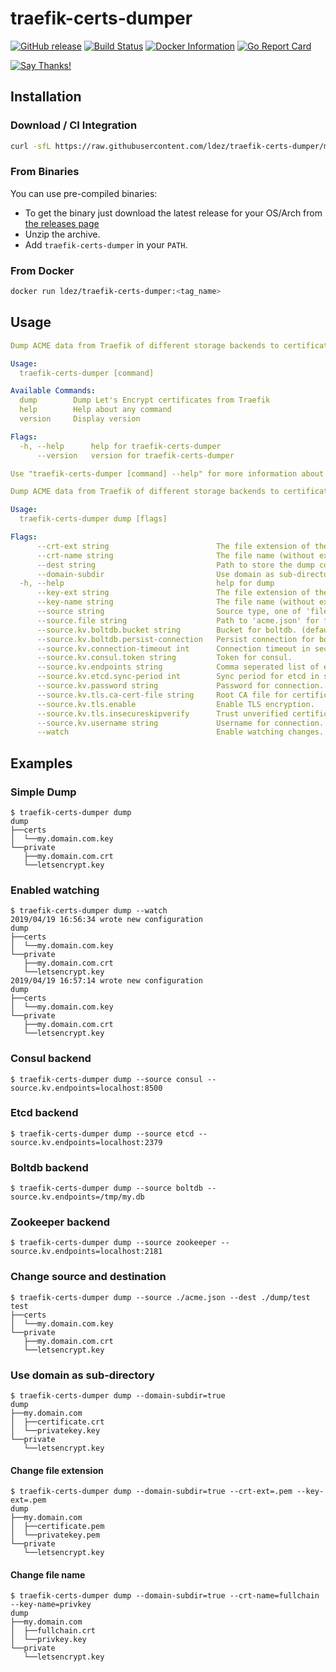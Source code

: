 # traefik-certs-dumper

[![GitHub release](https://img.shields.io/github/release/ldez/traefik-certs-dumper.svg)](https://github.com/ldez/traefik-certs-dumper/releases/latest)
[![Build Status](https://travis-ci.org/ldez/traefik-certs-dumper.svg?branch=master)](https://travis-ci.org/ldez/traefik-certs-dumper)
[![Docker Information](https://images.microbadger.com/badges/image/ldez/traefik-certs-dumper.svg)](https://hub.docker.com/r/ldez/traefik-certs-dumper/)
[![Go Report Card](https://goreportcard.com/badge/github.com/ldez/traefik-certs-dumper)](https://goreportcard.com/report/github.com/ldez/traefik-certs-dumper)

[![Say Thanks!](https://img.shields.io/badge/Say%20Thanks-!-1EAEDB.svg)](https://saythanks.io/to/ldez)

## Installation

### Download / CI Integration

```bash
curl -sfL https://raw.githubusercontent.com/ldez/traefik-certs-dumper/master/godownloader.sh | bash -s -- -b $GOPATH/bin v1.5.0
```

<!--
To generate the script:

```bash
godownloader --repo=ldez/traefik-certs-dumper -o godownloader.sh

# or

godownloader --repo=ldez/traefik-certs-dumper > godownloader.sh
```
-->

### From Binaries

You can use pre-compiled binaries:

* To get the binary just download the latest release for your OS/Arch from [the releases page](https://github.com/ldez/traefik-certs-dumper/releases/)
* Unzip the archive.
* Add `traefik-certs-dumper` in your `PATH`.

### From Docker

```bash
docker run ldez/traefik-certs-dumper:<tag_name>
```

## Usage

```yaml
Dump ACME data from Traefik of different storage backends to certificates.

Usage:
  traefik-certs-dumper [command]

Available Commands:
  dump        Dump Let's Encrypt certificates from Traefik
  help        Help about any command
  version     Display version

Flags:
  -h, --help      help for traefik-certs-dumper
      --version   version for traefik-certs-dumper

Use "traefik-certs-dumper [command] --help" for more information about a command.
```

```yaml
Dump ACME data from Traefik of different storage backends to certificates.

Usage:
  traefik-certs-dumper dump [flags]

Flags:
      --crt-ext string                        The file extension of the generated certificates. (default ".crt")
      --crt-name string                       The file name (without extension) of the generated certificates. (default "certificate")
      --dest string                           Path to store the dump content. (default "./dump")
      --domain-subdir                         Use domain as sub-directory.
  -h, --help                                  help for dump
      --key-ext string                        The file extension of the generated private keys. (default ".key")
      --key-name string                       The file name (without extension) of the generated private keys. (default "privatekey")
      --source string                         Source type, one of 'file', 'consul', 'etcd', 'zookeeper', 'boltdb'. Options for each source type are prefixed with 'source.<type>'. (default "file")
      --source.file string                    Path to 'acme.json' for file source. (default "./acme.json")
      --source.kv.boltdb.bucket string        Bucket for boltdb. (default "traefik")
      --source.kv.boltdb.persist-connection   Persist connection for boltdb.
      --source.kv.connection-timeout int      Connection timeout in seconds.
      --source.kv.consul.token string         Token for consul.
      --source.kv.endpoints string            Comma seperated list of endpoints. (default "localhost:8500")
      --source.kv.etcd.sync-period int        Sync period for etcd in seconds.
      --source.kv.password string             Password for connection.
      --source.kv.tls.ca-cert-file string     Root CA file for certificate verification if TLS is enabled.
      --source.kv.tls.enable                  Enable TLS encryption.
      --source.kv.tls.insecureskipverify      Trust unverified certificates if TLS is enabled.
      --source.kv.username string             Username for connection.
      --watch                                 Enable watching changes.
```

## Examples

### Simple Dump

```console
$ traefik-certs-dumper dump
dump
├──certs
│  └──my.domain.com.key
└──private
   ├──my.domain.com.crt
   └──letsencrypt.key

```

### Enabled watching

```console
$ traefik-certs-dumper dump --watch
2019/04/19 16:56:34 wrote new configuration
dump
├──certs
│  └──my.domain.com.key
└──private
   ├──my.domain.com.crt
   └──letsencrypt.key
2019/04/19 16:57:14 wrote new configuration
dump
├──certs
│  └──my.domain.com.key
└──private
   ├──my.domain.com.crt
   └──letsencrypt.key

```

### Consul backend

```console
$ traefik-certs-dumper dump --source consul --source.kv.endpoints=localhost:8500
```

### Etcd backend

```console
$ traefik-certs-dumper dump --source etcd --source.kv.endpoints=localhost:2379
```

### Boltdb backend

```console
$ traefik-certs-dumper dump --source boltdb --source.kv.endpoints=/tmp/my.db
```

### Zookeeper backend

```console
$ traefik-certs-dumper dump --source zookeeper --source.kv.endpoints=localhost:2181
```

### Change source and destination

```console
$ traefik-certs-dumper dump --source ./acme.json --dest ./dump/test
test
├──certs
│  └──my.domain.com.key
└──private
   ├──my.domain.com.crt
   └──letsencrypt.key

```

### Use domain as sub-directory

```console
$ traefik-certs-dumper dump --domain-subdir=true
dump
├──my.domain.com
│  ├──certificate.crt
│  └──privatekey.key
└──private
   └──letsencrypt.key
```

#### Change file extension

```console
$ traefik-certs-dumper dump --domain-subdir=true --crt-ext=.pem --key-ext=.pem
dump
├──my.domain.com
│  ├──certificate.pem
│  └──privatekey.pem
└──private
   └──letsencrypt.key
```

#### Change file name

```console
$ traefik-certs-dumper dump --domain-subdir=true --crt-name=fullchain --key-name=privkey
dump
├──my.domain.com
│  ├──fullchain.crt
│  └──privkey.key
└──private
   └──letsencrypt.key
```
